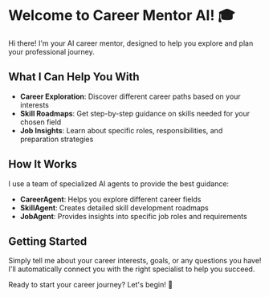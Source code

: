 # Welcome to Career Mentor AI! 🎓

Hi there! I'm your AI career mentor, designed to help you explore and plan your professional journey.

## What I Can Help You With

- **Career Exploration**: Discover different career paths based on your interests
- **Skill Roadmaps**: Get step-by-step guidance on skills needed for your chosen field
- **Job Insights**: Learn about specific roles, responsibilities, and preparation strategies

## How It Works

I use a team of specialized AI agents to provide the best guidance:
- **CareerAgent**: Helps you explore different career fields
- **SkillAgent**: Creates detailed skill development roadmaps
- **JobAgent**: Provides insights into specific job roles and requirements

## Getting Started

Simply tell me about your career interests, goals, or any questions you have! I'll automatically connect you with the right specialist to help you succeed.

Ready to start your career journey? Let's begin! 🚀
